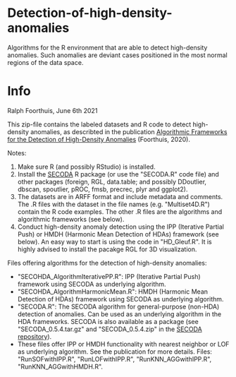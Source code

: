 # Detection-of-high-density-anomalies
Algorithms for the R environment that are able to detect high-density anomalies. Such anomalies are deviant cases positioned in the most normal regions of the data space.

# Info

Ralph Foorthuis,
June 6th 2021


This zip-file contains the labeled datasets and R code to detect high-density anomalies, as describted in the publication [Algorithmic Frameworks for the Detection of High-Density Anomalies](https://arxiv.org/abs/2010.04705) (Foorthuis, 2020). 


Notes:

1. Make sure R (and possibly RStudio) is installed.
2. Install the [SECODA](https://github.com/ralfoan/SECODA) R package (or use the "SECODA.R" code file) and other packages (foreign, RGL, data.table; and possibly DDoutlier, dbscan, spoutlier, pROC, fmsb, precrec, plyr and ggplot2).
3. The datasets are in ARFF format and include metadata and comments. The .R files with the dataset in the file names (e.g. "Multiset4D.R") contain the R code examples. The other .R files are the algorithms and algorithmic frameworks (see below).
4. Conduct high-density anomaly detection using the IPP (Iterative Partial Push) or HMDH (Harmonic Mean Detection of HDAs) framework (see below). An easy way to start is using the code in "HD_Gleuf.R". It is highly advised to install the pacakge RGL for 3D visualization.


Files offering algorithms for the detection of high-density anomalies:

- "SECOHDA_AlgorithmIterativePP.R": IPP (Iterative Partial Push) framework using SECODA as underlying algorithm.
- "SECOHDA_AlgorithmHarmonicMean.R": HMDH (Harmonic Mean Detection of HDAs) framework using SECODA as underlying algorithm.
- "SECODA.R": The SECODA algorithm for general-purpose (non-HDA) detection of anomalies. Can be used as an underlying algorithm in the HDA frameworks. SECODA is also available as a package (see "SECODA_0.5.4.tar.gz" and "SECODA_0.5.4.zip" in the [SECODA repository](https://github.com/ralfoan/SECODA)).
- These files offer IPP or HMDH functionality with nearest neighbor or LOF as underlying algorithm. See the publication for more details. Files: "RunSOFwithIPP.R", "RunLOFwithIPP.R", "RunKNN_AGGwithIPP.R", "RunKNN_AGGwithHMDH.R".

